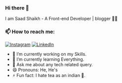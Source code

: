 ### Hi there 👋
I am Saad Shaikh - A Front-end Developer | blogger 👨‍💻

### 📫 How to reach me:
[![Instagram](https://1.bp.blogspot.com/-WnrSkcPJ82Q/X-xfuvagvFI/AAAAAAAAAI4/PaELS1aqwOMGaohaitMtdWlBctk7P-m6QCLcBGAsYHQ/s0/insta.JPG)](https://www.instagram.com/_.mr.believer.__/)
[![LinkedIn](https://1.bp.blogspot.com/-lR5gP3_RixE/X-xetMEXAXI/AAAAAAAAAIw/zkFHM9Be4E00KAEWqA1PkuS-7UATtAOqACLcBGAsYHQ/s0/linkedIn1.JPG)](https://www.linkedin.com/in/saad-shaikh-278452193/)

- 🔭 I’m currently working on my Skills.
- 🌱 I’m currently learning Everything.
- 💬 Ask me about any tech related query.
- 😄 Pronouns: He, He's
- ⚡ Fun fact: I hate tea as an indian 🤷.

